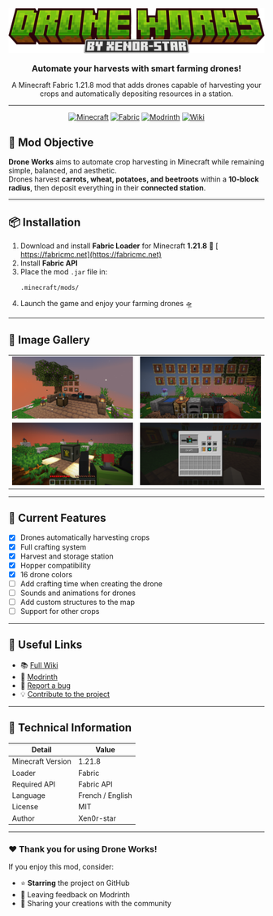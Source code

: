 <div align="center">

<img src="https://raw.githubusercontent.com/xen0r-star/DroneWorks/40926c9d6e2979468debe1ece7c88d237e1a3470/docs/logo.png" alt="Drone Works Logo" width="800"/>

<br>
<br>



<h3 style="display: inline;">Automate your harvests with smart farming drones!</h3>
   <p style="max-width: 700px;">A Minecraft Fabric 1.21.8 mod that adds drones capable of harvesting your crops and automatically depositing resources in a station.</p>

 
</div>

---
<div align="center">

[![Minecraft](https://img.shields.io/badge/Minecraft-1.21.8-brightgreen?style=for-the-badge&logo=minecraft)](https://www.minecraft.net)
[![Fabric](https://img.shields.io/badge/Mod%20Loader-Fabric-blue?style=for-the-badge&logo=fabricmc)](https://fabricmc.net)
[![Modrinth](https://img.shields.io/badge/Modrinth-Drone%20Works-00AF5C?style=for-the-badge&logo=modrinth)](https://modrinth.com/mod/drone-works)
[![Wiki](https://img.shields.io/badge/Wiki-Available-blueviolet?style=for-the-badge)](https://github.com/xen0r-star/DroneWorks/wiki)

</div>

## 🌾 Mod Objective

**Drone Works** aims to automate crop harvesting in Minecraft while remaining simple, balanced, and aesthetic.\
Drones harvest **carrots, wheat, potatoes, and beetroots** within a **10-block radius**, then deposit everything in their **connected station**.

---

## 📦 Installation

1. Download and install **Fabric Loader** for Minecraft **1.21.8** 🔗 [ https://fabricmc.net](https://fabricmc.net)
2. Install **Fabric API**
3. Place the mod `.jar` file in:
   ```
   .minecraft/mods/
   ```
4. Launch the game and enjoy your farming drones 🛸

---

## 📸 Image Gallery

<table>
    <tr>
        <td><img src="https://raw.githubusercontent.com/xen0r-star/DroneWorks/40926c9d6e2979468debe1ece7c88d237e1a3470/docs/Screenshot1.png" alt="Screenshot 1" width="400"/></td>
        <td><img src="https://raw.githubusercontent.com/xen0r-star/DroneWorks/40926c9d6e2979468debe1ece7c88d237e1a3470/docs/Screenshot2.png" alt="Screenshot 2" width="400"/></td>
    </tr>
    <tr>
        <td><img src="https://raw.githubusercontent.com/xen0r-star/DroneWorks/40926c9d6e2979468debe1ece7c88d237e1a3470/docs/Screenshot3.png" alt="Screenshot 3" width="400"/></td>
        <td><img src="https://raw.githubusercontent.com/xen0r-star/DroneWorks/40926c9d6e2979468debe1ece7c88d237e1a3470/docs/Screenshot4.png" alt="Screenshot 4" width="400"/></td>
    </tr>
</table>

---

## 🧠 Current Features

- [x] Drones automatically harvesting crops
- [x] Full crafting system
- [x] Harvest and storage station
- [x] Hopper compatibility
- [x] 16 drone colors
- [ ] Add crafting time when creating the drone
- [ ] Sounds and animations for drones
- [ ] Add custom structures to the map
- [ ] Support for other crops

---

## 💬 Useful Links

- 📚 [Full Wiki](https://github.com/xen0r-star/DroneWorks/wiki)
- 🥱 [Modrinth](https://modrinth.com/mod/drone-works)
- 🐛 [Report a bug](https://github.com/DroneWorks/issues)
- 💡 [Contribute to the project](https://github.com/DroneWorks/pulls)

---

## 🧟 Technical Information

| Detail            | Value              |
| ----------------- | ------------------|
| Minecraft Version | 1.21.8             |
| Loader            | Fabric             |
| Required API      | Fabric API         |
| Language          | French / English   |
| License           | MIT                |
| Author            | Xen0r-star         |

---

### ❤️ Thank you for using **Drone Works**!

If you enjoy this mod, consider:

- ⭐ **Starring** the project on GitHub
- 💬 Leaving feedback on Modrinth
- 🚀 Sharing your creations with the community
